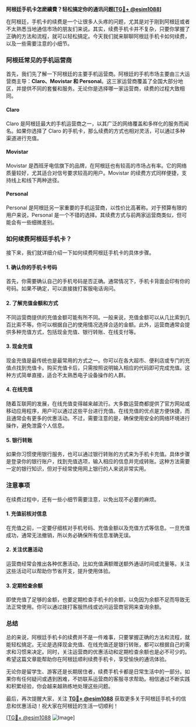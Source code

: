 **阿根廷手机卡怎麽續費？轻松搞定你的通讯问题[[TG💪+ @esim1088](https://t.me/s/esim1088)]**

在阿根廷，手机卡的续费是一个让很多人头疼的问题，尤其是对于刚到阿根廷或者不太熟悉当地通信市场的朋友们来说。其实，续费手机卡并不复杂，只要你掌握了正确的方法和流程，就可以轻松搞定。今天我们就来聊聊阿根廷手机卡如何续费，以及一些需要注意的小细节。

### 阿根廷常见的手机运营商

首先，我们先了解一下阿根廷的主要手机运营商。阿根廷的手机市场主要由三大运营商主导：**Claro、Movistar 和 Personal**。这三家运营商覆盖了全国大部分地区，并提供不同的套餐和服务。无论你是选择哪一家运营商，续费的过程大致相同。

#### Claro
Claro 是阿根廷最大的手机运营商之一，以其广泛的网络覆盖和多样化的服务而闻名。如果你选择了 Claro 的手机卡，那么续费的方式也相对灵活，可以通过多种渠道进行充值。

#### Movistar
Movistar 是西班牙电信旗下的品牌，在阿根廷也有较高的市场占有率。它的网络质量较好，尤其适合对信号要求较高的用户。Movistar 的续费方式同样便捷，支持线上和线下两种途径。

#### Personal
Personal 是阿根廷另一家重要的手机运营商，以性价比高著称。对于预算有限的用户来说，Personal 是一个不错的选择。其续费方式与前两家运营商类似，但可能会有一些细微差别。

### 如何续费阿根廷手机卡？

接下来，我们就详细介绍一下如何续费阿根廷手机卡的具体步骤。

#### 1. 确认你的手机卡号码
首先，你需要确认自己的手机号码是否正确。通常情况下，手机卡背面会印有你的号码。如果不确定，可以直接拨打客服电话询问。

#### 2. 了解充值金额和方式
不同运营商提供的充值金额可能有所不同。一般来说，充值金额可以从几比索到几百比索不等。你可以根据自己的使用情况选择合适的金额。此外，运营商通常会提供多种充值方式，包括现金充值、银行转账、在线支付等。

#### 3. 现金充值
现金充值是最传统也是最常用的方式之一。你可以在各大超市、便利店或专门的充值点找到充值卡。购买充值卡后，只需按照说明输入相应的代码即可完成充值。这种方式简单直接，适合不太熟悉电子设备操作的人群。

#### 4. 在线充值
随着互联网的发展，在线充值变得越来越流行。大多数运营商都提供了官方网站或移动应用程序，用户可以通过这些平台进行充值。在线充值的优点是方便快捷，而且通常会有更多的优惠活动。不过，需要注意的是，确保使用安全的网络环境进行操作，避免泄露个人信息。

#### 5. 银行转账
如果你习惯使用银行服务，也可以通过银行转账的方式来为手机卡充值。具体步骤是登录你的银行账户，找到充值选项，输入相应的信息并完成转账。这种方法需要一定的银行知识，但对于经常使用网上银行的人来说非常实用。

### 注意事项

在续费过程中，还有一些小细节需要注意，以免出现不必要的麻烦。

#### 1. 充值前核对信息
在充值之前，一定要仔细核对手机号码、充值金额以及充值方式等信息。一旦充值成功，通常无法撤销，所以务必确保所有信息准确无误。

#### 2. 关注优惠活动
运营商经常会推出各种优惠活动，比如充值满额赠送额外通话时间或流量等。关注这些活动可以帮助你节省开支，提升使用体验。

#### 3. 定期检查余额
即使充值了足够的金额，也要定期检查手机卡的余额，以免因为余额不足而导致无法正常使用。你可以通过拨打客服热线或访问运营商官网来查询余额。

### 总结

总的来说，阿根廷手机卡的续费并不是一件难事，只要掌握正确的方法和流程，就能轻松搞定。无论是选择现金充值、在线充值还是银行转账，都可以根据自己的需求和习惯来决定。同时，关注运营商的优惠活动和定期检查余额也是必不可少的。希望这篇文章能帮助你在阿根廷顺利续费手机卡，享受愉快的通讯体验。

无论你是留学生、游客还是长期居住者，续费手机卡都是日常生活中的一部分。如果你有任何疑问或遇到困难，不妨联系运营商的客服寻求帮助。相信通过不断实践和积累经验，你会越来越熟练地处理这些问题。

最后，再次提醒大家，关注 **[TG💪+ @esim1088](https://t.me/s/esim1088)** 获取更多关于阿根廷手机卡的信息和优惠活动！祝大家在阿根廷的生活一切顺利！

[[TG💪+ @esim1088](https://t.me/s/esim1088) ![Image](https://i.postimg.cc/4NQfJmqS/Snipaste-2025-05-13-00-14-12.png)]
